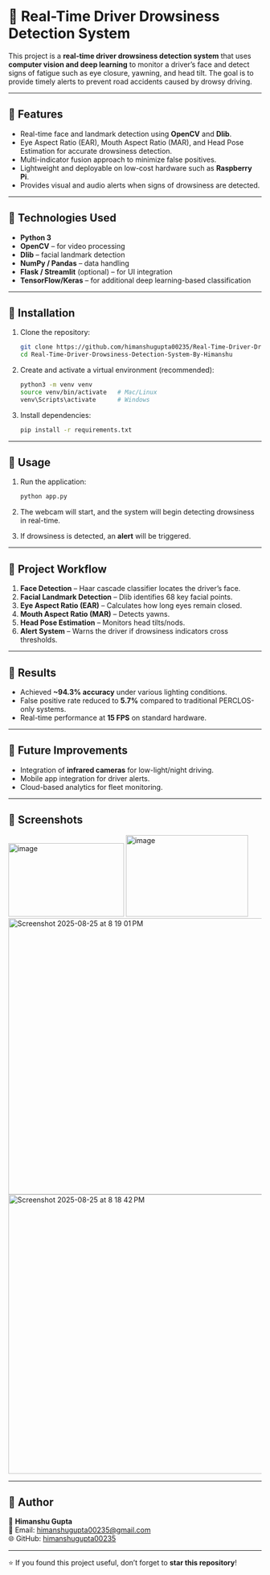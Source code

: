 # 🚗 Real-Time Driver Drowsiness Detection System  

This project is a **real-time driver drowsiness detection system** that uses **computer vision and deep learning** to monitor a driver’s face and detect signs of fatigue such as eye closure, yawning, and head tilt. The goal is to provide timely alerts to prevent road accidents caused by drowsy driving.  

---

## 🔹 Features
- Real-time face and landmark detection using **OpenCV** and **Dlib**.  
- Eye Aspect Ratio (EAR), Mouth Aspect Ratio (MAR), and Head Pose Estimation for accurate drowsiness detection.  
- Multi-indicator fusion approach to minimize false positives.  
- Lightweight and deployable on low-cost hardware such as **Raspberry Pi**.  
- Provides visual and audio alerts when signs of drowsiness are detected.  

---

## 🔹 Technologies Used
- **Python 3**  
- **OpenCV** – for video processing  
- **Dlib** – facial landmark detection  
- **NumPy / Pandas** – data handling  
- **Flask / Streamlit** (optional) – for UI integration  
- **TensorFlow/Keras** – for additional deep learning-based classification  

---

## 🔹 Installation

1. Clone the repository:
   ```bash
   git clone https://github.com/himanshugupta00235/Real-Time-Driver-Drowsiness-Detection-System-By-Himanshu.git
   cd Real-Time-Driver-Drowsiness-Detection-System-By-Himanshu
   ```

2. Create and activate a virtual environment (recommended):
   ```bash
   python3 -m venv venv
   source venv/bin/activate   # Mac/Linux
   venv\Scripts\activate      # Windows
   ```

3. Install dependencies:
   ```bash
   pip install -r requirements.txt
   ```

---

## 🔹 Usage

1. Run the application:
   ```bash
   python app.py
   ```

2. The webcam will start, and the system will begin detecting drowsiness in real-time.  

3. If drowsiness is detected, an **alert** will be triggered.  

---

## 🔹 Project Workflow
1. **Face Detection** – Haar cascade classifier locates the driver’s face.  
2. **Facial Landmark Detection** – Dlib identifies 68 key facial points.  
3. **Eye Aspect Ratio (EAR)** – Calculates how long eyes remain closed.  
4. **Mouth Aspect Ratio (MAR)** – Detects yawns.  
5. **Head Pose Estimation** – Monitors head tilts/nods.  
6. **Alert System** – Warns the driver if drowsiness indicators cross thresholds.  

---

## 🔹 Results
- Achieved **~94.3% accuracy** under various lighting conditions.  
- False positive rate reduced to **5.7%** compared to traditional PERCLOS-only systems.  
- Real-time performance at **15 FPS** on standard hardware.  

---

## 🔹 Future Improvements
- Integration of **infrared cameras** for low-light/night driving.  
- Mobile app integration for driver alerts.  
- Cloud-based analytics for fleet monitoring.  

---

## 🔹 Screenshots
<img width="230" height="146" alt="image" src="https://github.com/user-attachments/assets/c7ac65b7-5777-4959-a197-809b84a9a63b" />
<img width="243" height="162" alt="image" src="https://github.com/user-attachments/assets/3fec691a-2169-4309-9c5d-e84f5b381262" />
<img width="976" height="549" alt="Screenshot 2025-08-25 at 8 19 01 PM" src="https://github.com/user-attachments/assets/00a5c66b-e3f1-421b-af40-fc2afea2eb66" />
<img width="979" height="555" alt="Screenshot 2025-08-25 at 8 18 42 PM" src="https://github.com/user-attachments/assets/64e2d4ae-b3ec-4f64-aa9a-064fe898496c" />





---

## 🔹 Author
👤 **Himanshu Gupta**  
📧 Email: himanshugupta00235@gmail.com  
🌐 GitHub: [himanshugupta00235](https://github.com/himanshugupta00235)  

---

⭐ If you found this project useful, don’t forget to **star this repository**!
